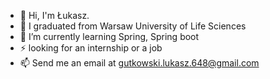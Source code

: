 - 👋 Hi, I'm Łukasz.
- 🔭 I graduated from Warsaw University of Life Sciences
- 🌱 I’m currently learning Spring, Spring boot
- ⚡ looking for an internship or a job
- 📫 Send me an email at gutkowski.lukasz.648@gmail.com
